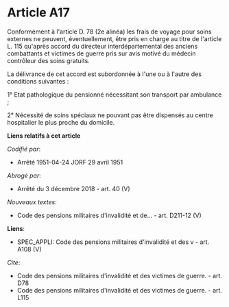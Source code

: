 # Article A17

Conformément à l'article D. 78 (2e alinéa) les frais de voyage pour soins externes ne peuvent, éventuellement, être pris en
charge au titre de l'article L. 115 qu'après accord du directeur interdépartemental des anciens combattants et victimes de
guerre pris sur avis motivé du médecin contrôleur des soins gratuits.

La délivrance de cet accord est subordonnée à l'une ou à l'autre des conditions suivantes :

1° Etat pathologique du pensionné nécessitant son transport par ambulance ;

2° Nécessité de soins spéciaux ne pouvant pas être dispensés au centre hospitalier le plus proche du domicile.

**Liens relatifs à cet article**

_Codifié par_:

  - Arrêté 1951-04-24 JORF 29 avril 1951

_Abrogé par_:

  - Arrêté du 3 décembre 2018 - art. 40 (V)

_Nouveaux textes_:

  - Code des pensions militaires d'invalidité et de... - art. D211-12 (V)

**Liens**:

  - SPEC_APPLI: Code des pensions militaires d'invalidité et des v - art. A108 (V)

_Cite_:

  - Code des pensions militaires d'invalidité et des victimes de guerre. - art. D78
  - Code des pensions militaires d'invalidité et des victimes de guerre. - art. L115
